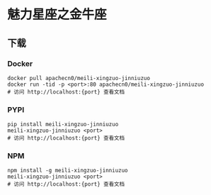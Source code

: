 # 魅力星座之金牛座

## 下载

### Docker

```
docker pull apachecn0/meili-xingzuo-jinniuzuo
docker run -tid -p <port>:80 apachecn0/meili-xingzuo-jinniuzuo
# 访问 http://localhost:{port} 查看文档
```

### PYPI

```
pip install meili-xingzuo-jinniuzuo
meili-xingzuo-jinniuzuo <port>
# 访问 http://localhost:{port} 查看文档
```

### NPM

```
npm install -g meili-xingzuo-jinniuzuo
meili-xingzuo-jinniuzuo <port>
# 访问 http://localhost:{port} 查看文档
```